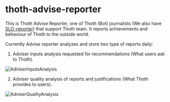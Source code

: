 # thoth-advise-reporter

This is Thoth Advise Reporter, one of Thoth (Bot) journalists (We also have [SLO-reporter](https://github.com/thoth-station/slo-reporter)) that support Thoth team. It reports achievements and behaviour of Thoth to the outside world.

Currently Advise reporter analyzes and store two type of reports daily:

1. Adviser inputs analysis requested for recommendations (What users ask to Thoth).

![AdviserInputsAnalysis](https://raw.githubusercontent.com/thoth-station/advise-reporter/master/docs/images/AdviserInputsAnalysis.jpg)

2. Adviser quality analysis of reports and justifications (What Thoth provides to users).

![AdviserQualityAnalysis](https://raw.githubusercontent.com/thoth-station/advise-reporter/master/docs/images/AdviserQualityAnalysis.jpg)
